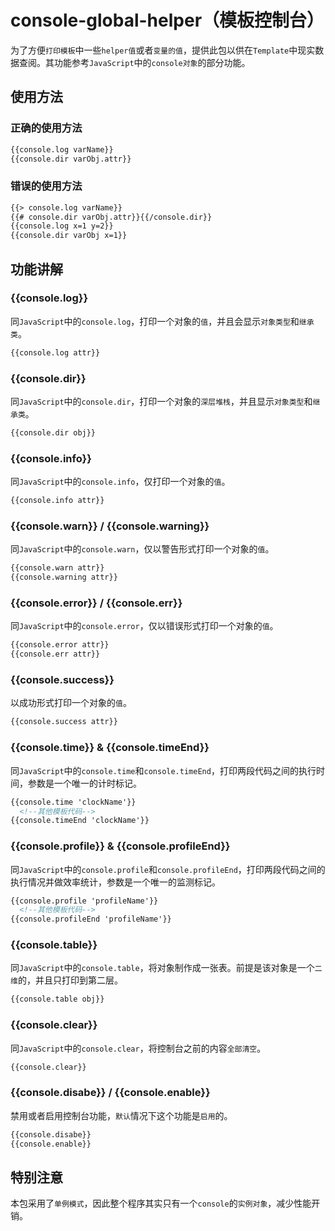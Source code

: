 console-global-helper（模板控制台）
===============================

为了方便`打印模板`中一些`helper值`或者`变量的值`，提供此包以供在`Template`中现实数据查阅。其功能参考`JavaScript`中的`console对象`的部分功能。

##  使用方法

### 正确的使用方法

```html
{{console.log varName}}
{{console.dir varObj.attr}}
```

### 错误的使用方法

```html
{{> console.log varName}}
{{# console.dir varObj.attr}}{{/console.dir}}
{{console.log x=1 y=2}}
{{console.dir varObj x=1}}
```

##  功能讲解

### {{console.log}}

同`JavaScript`中的`console.log`，打印一个对象的`值`，并且会显示`对象类型`和`继承类`。

```html
{{console.log attr}}
```

### {{console.dir}}

同`JavaScript`中的`console.dir`，打印一个对象的`深层堆栈`，并且显示`对象类型`和`继承类`。

```html
{{console.dir obj}}
```

### {{console.info}}

同`JavaScript`中的`console.info`，仅打印一个对象的`值`。

```html
{{console.info attr}}
```

### {{console.warn}}  /  {{console.warning}}

同`JavaScript`中的`console.warn`，仅以警告形式打印一个对象的`值`。

```html
{{console.warn attr}}
{{console.warning attr}}
```

### {{console.error}}  /  {{console.err}}

同`JavaScript`中的`console.error`，仅以错误形式打印一个对象的`值`。

```html
{{console.error attr}}
{{console.err attr}}
```

### {{console.success}}

以成功形式打印一个对象的`值`。

```html
{{console.success attr}}
```

### {{console.time}} & {{console.timeEnd}}

同`JavaScript`中的`console.time`和`console.timeEnd`，打印两段代码之间的执行时间，参数是一个唯一的计时标记。

```html
{{console.time 'clockName'}}
  <!--其他模板代码-->
{{console.timeEnd 'clockName'}}
```

### {{console.profile}} & {{console.profileEnd}}

同`JavaScript`中的`console.profile`和`console.profileEnd`，打印两段代码之间的执行情况并做效率统计，参数是一个唯一的监测标记。

```html
{{console.profile 'profileName'}}
  <!--其他模板代码-->
{{console.profileEnd 'profileName'}}
```

### {{console.table}}

同`JavaScript`中的`console.table`，将对象制作成一张表。前提是该对象是一个`二维`的，并且只打印到第二层。

```html
{{console.table obj}}
```

### {{console.clear}}

同`JavaScript`中的`console.clear`，将控制台之前的内容`全部清空`。

```html
{{console.clear}}
```

### {{console.disabe}} / {{console.enable}}

禁用或者启用控制台功能，`默认`情况下这个功能是`启用`的。

```html
{{console.disabe}}
{{console.enable}}
```

##  特别注意

本包采用了`单例模式`，因此整个程序其实只有一个`console`的`实例对象`，减少性能开销。